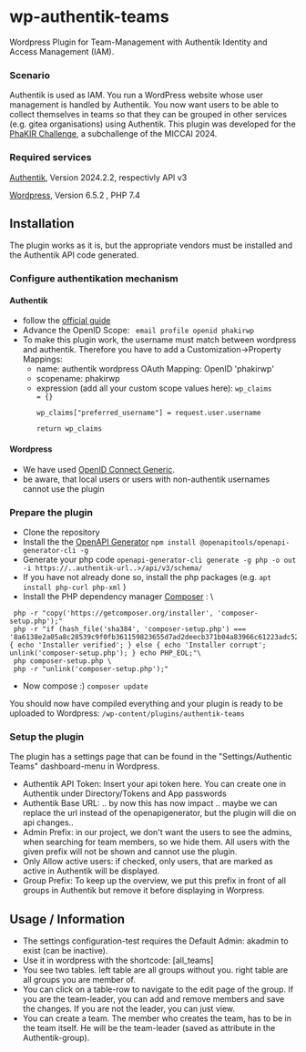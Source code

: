 # wp-authentik-teams
Wordpress Plugin for Team-Management with Authentik Identity and Access 
Management (IAM).
### Scenario
Authentik is used as IAM.
You run a WordPress website whose user management is handled by Authentik.
You now want users to be able to collect themselves in teams so that they can be grouped in other services (e.g. gitea organisations) using Authentik.
This plugin was developed for the [PhaKIR Challenge](https://phakir.re-mic.de/), a subchallenge of the MICCAI 2024. 
### Required services
[Authentik](https://goauthentik.io/), Version 2024.2.2, respectivly API v3

[Wordpress](https://wordpress.com/), Version 6.5.2 , PHP 7.4

## Installation
The plugin works as it is, but the appropriate vendors must be installed and the Authentik API code generated.
### Configure authentikation mechanism
#### Authentik
  - follow the [official guide](https://docs.goauthentik.io/integrations/services/wordpress/)
  - Advance the OpenID Scope: <code> email profile openid phakirwp </code>
  - To make this plugin work, the username must match between wordpress and authentik. Therefore you have to add a Customization->Property Mappings:
      - name: authentik wordpress OAuth Mapping: OpenID 'phakirwp'
      - scopename: phakirwp
      - expression (add all your custom scope values here): <code>wp_claims = {} \
        wp_claims["preferred_username"] = request.user.username \
        return wp_claims
        </code>
#### Wordpress
- We have used [OpenID Connect Generic](https://github.com/oidc-wp/openid-connect-generic).
- be aware, that local users or users with non-authentik usernames cannot use the plugin
### Prepare the plugin
- Clone the repository
- Install the  the [OpenAPI Generator](https://openapi-generator.tech/) 
` npm install @openapitools/openapi-generator-cli -g `
- Generate your php code
  ` openapi-generator-cli generate -g php -o out -i https://..authentik-url..>/api/v3/schema/ `
- If you have not already done so, install the php packages (e.g. ` apt install php-curl php-xml ` )
- Install the PHP dependency manager [Composer](https://getcomposer.org/)  : \
```
 php -r "copy('https://getcomposer.org/installer', 'composer-setup.php');" 
 php -r "if (hash_file('sha384', 'composer-setup.php') === '8a6138e2a05a8c28539c9f0fb361159823655d7ad2deecb371b04a83966c61223adc522b0189079e3e9e277cd72b8897') { echo 'Installer verified'; } else { echo 'Installer corrupt'; unlink('composer-setup.php'); } echo PHP_EOL;"\
 php composer-setup.php \
 php -r "unlink('composer-setup.php');" 
 ```
- Now compose :) ` composer update `


You should now have compiled everything and your plugin is ready to be uploaded to Wordpress: `/wp-content/plugins/authentik-teams`

### Setup the plugin
The plugin has a settings page that can be found in the "Settings/Authentic Teams" dashboard-menu in Wordpress.
- Authentik API Token: Insert your api token here. You can create one in Authentik under Directory/Tokens and App passwords
- Authentik Base URL: .. by now this has now impact .. maybe we can replace the url instead of the openapigenerator, but the plugin will die on api changes..
- Admin Prefix: in our project, we don't want the users to see the admins, when searching for team members, so we hide them. All users with the given prefix will not be shown and cannot use the plugin.
- Only Allow active users: if checked, only users, that are marked as active in Authentik will be displayed.
- Group Prefix: To keep up the overview, we put this prefix in front of all groups in Authentik but remove it before displaying in Worpress.

## Usage / Information
- The settings configuration-test requires the Default Admin: akadmin to exist (can be inactive).
- Use it in wordpress with the shortcode: [all_teams]
- You see two tables. left table are all groups without you. right table are all groups you are member of.
- You can click on a table-row to navigate to the edit page of the group. If you are the team-leader, you can add and remove members and save the changes. If you are not the leader, you can just view.
- You can create a team. The member who creates the team, has to be in the team itself. He will be the team-leader (saved as attribute in the Authentik-group).  